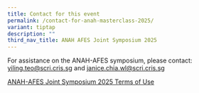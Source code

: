 ```yaml
---
title: Contact for this event
permalink: /contact-for-anah-masterclass-2025/
variant: tiptap
description: ""
third_nav_title: ANAH AFES Joint Symposium 2025
---
```

<p>For assistance on the ANAH-AFES symposium, please contact: <a href="mailto:yiling.teo@scri.cris.sg" rel="noopener noreferrer nofollow" target="_blank">yiling.teo@scri.cris.sg</a> and
<a href="mailto:janice.chia.wl@scri.cris.sg" rel="noopener noreferrer nofollow" target="_blank">janice.chia.wl@scri.cris.sg</a>
</p>
<p><a href="/anah-afes-joint-symposium-2025-terms-of-use/" rel="noopener nofollow" target="_blank">ANAH-AFES Joint Symposium 2025 Terms of Use</a>
</p>